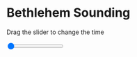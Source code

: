 <h1>Bethlehem Sounding</h1>
<p>Drag the slider to change the time</p>

<div class="slidecontainer">
<input oninput='setImage(this)' class="slider" type="range" min="0" max="5" value="0" step="1" />
<img id='img'/>
</div>

<script>
var img = document.getElementById('img');
var img_array = ['/assets/images/skwt/skd_bet_wrfout_d01_2020-07-12_12:00:00.png',
'/assets/images/skwt/skd_bet_wrfout_d01_2020-07-12_18:00:00.png',
'/assets/images/skwt/skd_bet_wrfout_d01_2020-07-13_00:00:00.png',
'/assets/images/skwt/skd_bet_wrfout_d01_2020-07-13_06:00:00.png',
'/assets/images/skwt/skd_bet_wrfout_d01_2020-07-13_12:00:00.png',];
function setImage(obj)
{
        var value = obj.value;
        img.src = img_array[value];

}
</script>
